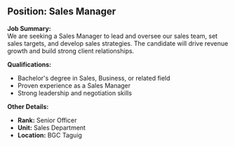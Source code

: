 ## **Position: Sales Manager**

**Job Summary:**  
We are seeking a Sales Manager to lead and oversee our sales team, set sales targets, and develop sales strategies. The candidate will drive revenue growth and build strong client relationships.

**Qualifications:**  
- Bachelor's degree in Sales, Business, or related field
- Proven experience as a Sales Manager
- Strong leadership and negotiation skills

**Other Details:**
- **Rank:** Senior Officer
- **Unit:** Sales Department
- **Location:** BGC Taguig